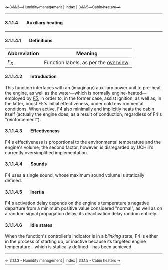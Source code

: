 [<sub>&#8592; 3.1.1.3 - Humidity management</sub>](./3113_humidity_management.md) <sub>|</sub> [<sub>Index</sub>](./0_index.md) <sub>|</sub> [<sub>3.1.1.5 - Cabin heaters &#8594;</sub>](./3115_cabin_heaters.md)
***
#### 3.1.1.4&#160;&#160;&#160;&#160;&#160;&#160;&#160;&#160;Auxiliary heating
***
#### 3.1.1.4.1&#160;&#160;&#160;&#160;&#160;&#160;&#160;&#160;Definitions

Abbreviation | Meaning
------------ | -------
*F<sub>X</sub>* | Function labels, as per the [overview](3_functionality_details.md#3111overview).

#### 3.1.1.4.2&#160;&#160;&#160;&#160;&#160;&#160;&#160;&#160;Introduction

This function interfaces with an (imaginary) auxiliary power unit to pre-heat the engine, as well as the water—which is normally engine-heated—employed by [*F5*](./3115_cabin_heaters.md), in order to, in the former case, assist ignition, as well as, in the latter, boost F5's initial effectiveness, under cold environmental conditions. When active, F4 also minimally and implicitly heats the cabin itself (actually the engine does, as a result of conduction, regardless of F4's "reinforcement").

#### 3.1.1.4.3&#160;&#160;&#160;&#160;&#160;&#160;&#160;&#160;Effectiveness

F4's effectiveness is proportional to the environmental temperature and the engine's volume; the second factor, however, is disregarded by UCHill's currently oversimplified implementation.

#### 3.1.1.4.4&#160;&#160;&#160;&#160;&#160;&#160;&#160;&#160;Sounds

F4 uses a single sound, whose maximum sound volume is statically defined.

#### 3.1.1.4.5&#160;&#160;&#160;&#160;&#160;&#160;&#160;&#160;Inertia

F4's activation delay depends on the engine's temperature's negative departure from a minimum positive value considered "normal", as well as on a random signal propagation delay; its deactivation delay random entirely.

#### 3.1.1.4.6&#160;&#160;&#160;&#160;&#160;&#160;&#160;&#160;Idle states

When the function's controller's indicator is in a *blinking* state, F4 is either in the process of starting up, or inactive because its targeted engine temperature—which is statically defined—has been achieved.
***
[<sup>&#8592; 3.1.1.3 - Humidity management</sup>](./3113_humidity_management.md) <sup>|</sup> [<sup>Index</sup>](./0_index.md) <sup>|</sup> [<sup>3.1.1.5 - Cabin heaters &#8594;</sup>](./3115_cabin_heaters.md)

